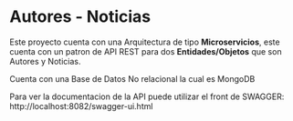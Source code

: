 # Autores - Noticias

Este proyecto cuenta con una Arquitectura de tipo **Microservicios**, este cuenta con un patron de API REST
para dos **Entidades/Objetos** que son Autores y Noticias.

Cuenta con una Base de Datos No relacional la cual es MongoDB

Para ver la documentacion de la API puede utilizar el front de SWAGGER: http://localhost:8082/swagger-ui.html

